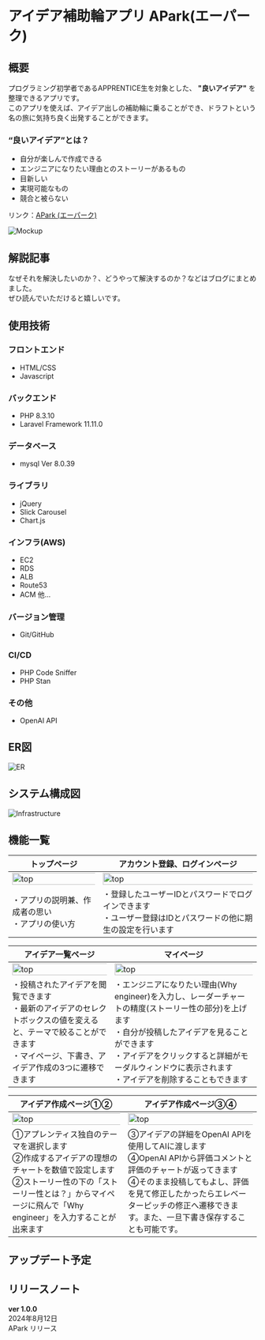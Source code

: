 # アイデア補助輪アプリ APark(エーパーク)

## 概要
プログラミング初学者であるAPPRENTICE生を対象とした、 **"良いアイデア"** を整理できるアプリです。<br>
このアプリを使えば、アイデア出しの補助輪に乗ることができ、ドラフトという名の旅に気持ち良く出発することができます。

### “良いアイデア”とは？
* 自分が楽しんで作成できる<br>
* エンジニアになりたい理由とのストーリーがあるもの<br>
* 目新しい<br>
* 実現可能なもの<br>
* 競合と被らない<br>

リンク：[APark (エーパーク)](https://apark.click/)

![Mockup](documents/image/Mockup2024.09.23.png)


## 解説記事
なぜそれを解決したいのか？、どうやって解決するのか？などはブログにまとめました。<br>ぜひ読んでいただけると嬉しいです。

## 使用技術
### フロントエンド
* HTML/CSS
* Javascript
### バックエンド
* PHP 8.3.10
* Laravel Framework 11.11.0
### データベース
* mysql  Ver 8.0.39
### ライブラリ
* jQuery
* Slick Carousel
* Chart.js
### インフラ(AWS)
* EC2
* RDS
* ALB
* Route53
* ACM 他...
### バージョン管理
* Git/GitHub
### CI/CD
* PHP Code Sniffer
* PHP Stan
### その他
* OpenAI API

## ER図
![ER](documents/image/ER2024.10.04.png)

## システム構成図
![Infrastructure](documents/image/Infrastructure2024.09.23.png)

## 機能一覧

| トップページ | アカウント登録、ログインページ |
| --- | --- |
| <img width="150%" alt="top" src="documents/image/top3.png"> | <img width="150%" alt="top" src="documents/image/login2.png"> |
| ・アプリの説明兼、作成者の思い<br>・アプリの使い方 | ・登録したユーザーIDとパスワードでログインできます<br>・ユーザー登録はIDとパスワードの他に期生の設定を行います |


| アイデア一覧ページ | マイページ |
| --- | --- |
|<img width="150%" alt="top" src="documents/image/home3.png">|<img width="150%" alt="top" src="documents/image/my_page3.png">|
|・投稿されたアイデアを閲覧できます<br>・最新のアイデアのセレクトボックスの値を変えると、テーマで絞ることができます<br>・マイページ、下書き、アイデア作成の3つに遷移できます| ・エンジニアになりたい理由(Why engineer)を入力し、レーダーチャートの精度(ストーリー性の部分)を上げます<br>・自分が投稿したアイデアを見ることができます<br>・アイデアをクリックすると詳細がモーダルウィンドウに表示されます<br>・アイデアを削除することもできます |

| アイデア作成ページ①② | アイデア作成ページ③④ |
| --- | --- |
| <img width="150%" alt="top" src="documents/image/create1.png">|<img width="150%" alt="top" src="documents/image/feedback.png"> |
| ①アプレンティス独自のテーマを選択します<br>②作成するアイデアの理想のチャートを数値で設定します<br>②ストーリー性の下の「ストーリー性とは？」からマイページに飛んで「Why engineer」を入力することが出来ます  | ③アイデアの詳細をOpenAI APIを使用してAIに渡します<br>④OpenAI APIから評価コメントと評価のチャートが返ってきます<br>④そのまま投稿してもよし、評価を見て修正したかったらエレベーターピッチの修正へ遷移できます。また、一旦下書き保存することも可能です。 |


## アップデート予定
## リリースノート
**ver 1.0.0**<br>
2024年8月12日<br>APark リリース
